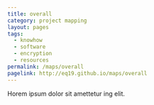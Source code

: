```yaml
---
title: overall
category: project mapping
layout: pages
tags:
  - knowhow
  - software
  - encryption
  - resources
permalink: /maps/overall
pagelink: http://eq19.github.io/maps/overall
---
```

Horem ipsum dolor sit amettetur ing elit. 
